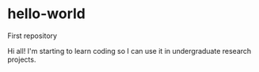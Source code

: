 # hello-world
First repository

Hi all!
I'm starting to learn coding so I can use it in undergraduate research projects.
